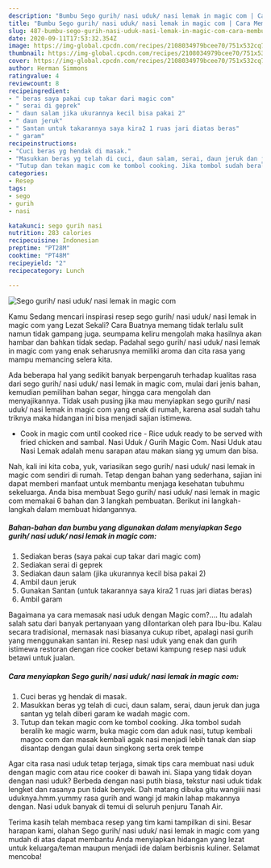 ```yaml
---
description: "Bumbu Sego gurih/ nasi uduk/ nasi lemak in magic com | Cara Membuat Sego gurih/ nasi uduk/ nasi lemak in magic com Yang Menggugah Selera"
title: "Bumbu Sego gurih/ nasi uduk/ nasi lemak in magic com | Cara Membuat Sego gurih/ nasi uduk/ nasi lemak in magic com Yang Menggugah Selera"
slug: 487-bumbu-sego-gurih-nasi-uduk-nasi-lemak-in-magic-com-cara-membuat-sego-gurih-nasi-uduk-nasi-lemak-in-magic-com-yang-menggugah-selera
date: 2020-09-11T17:53:32.354Z
image: https://img-global.cpcdn.com/recipes/2108034979bcee70/751x532cq70/sego-gurih-nasi-uduk-nasi-lemak-in-magic-com-foto-resep-utama.jpg
thumbnail: https://img-global.cpcdn.com/recipes/2108034979bcee70/751x532cq70/sego-gurih-nasi-uduk-nasi-lemak-in-magic-com-foto-resep-utama.jpg
cover: https://img-global.cpcdn.com/recipes/2108034979bcee70/751x532cq70/sego-gurih-nasi-uduk-nasi-lemak-in-magic-com-foto-resep-utama.jpg
author: Herman Simmons
ratingvalue: 4
reviewcount: 8
recipeingredient:
- " beras saya pakai cup takar dari magic com"
- " serai di geprek"
- " daun salam jika ukurannya kecil bisa pakai 2"
- " daun jeruk"
- " Santan untuk takarannya saya kira2 1 ruas jari diatas beras"
- " garam"
recipeinstructions:
- "Cuci beras yg hendak di masak."
- "Masukkan beras yg telah di cuci, daun salam, serai, daun jeruk dan juga santan yg telah diberi garam ke wadah magic com."
- "Tutup dan tekan magic com ke tombol cooking. Jika tombol sudah beralih ke magic warm, buka magic com dan aduk nasi, tutup kembali magoc com dan masak kembali agak nasi menjadi lebih tanak dan siap disantap dengan gulai daun singkong serta orek tempe"
categories:
- Resep
tags:
- sego
- gurih
- nasi

katakunci: sego gurih nasi 
nutrition: 283 calories
recipecuisine: Indonesian
preptime: "PT28M"
cooktime: "PT48M"
recipeyield: "2"
recipecategory: Lunch

---
```



![Sego gurih/ nasi uduk/ nasi lemak in magic com](https://img-global.cpcdn.com/recipes/2108034979bcee70/751x532cq70/sego-gurih-nasi-uduk-nasi-lemak-in-magic-com-foto-resep-utama.jpg)

Kamu Sedang mencari inspirasi resep sego gurih/ nasi uduk/ nasi lemak in magic com yang Lezat Sekali? Cara Buatnya memang tidak terlalu sulit namun tidak gampang juga. seumpama keliru mengolah maka hasilnya akan hambar dan bahkan tidak sedap. Padahal sego gurih/ nasi uduk/ nasi lemak in magic com yang enak seharusnya memiliki aroma dan cita rasa yang mampu memancing selera kita.

Ada beberapa hal yang sedikit banyak berpengaruh terhadap kualitas rasa dari sego gurih/ nasi uduk/ nasi lemak in magic com, mulai dari jenis bahan, kemudian pemilihan bahan segar, hingga cara mengolah dan menyajikannya. Tidak usah pusing jika mau menyiapkan sego gurih/ nasi uduk/ nasi lemak in magic com yang enak di rumah, karena asal sudah tahu triknya maka hidangan ini bisa menjadi sajian istimewa.

- Cook in magic com until cooked rice - Rice uduk ready to be served with fried chicken and sambal. Nasi Uduk / Gurih Magic Com. Nasi Uduk atau Nasi Lemak adalah menu sarapan atau makan siang yg umum dan bisa.


Nah, kali ini kita coba, yuk, variasikan sego gurih/ nasi uduk/ nasi lemak in magic com sendiri di rumah. Tetap dengan bahan yang sederhana, sajian ini dapat memberi manfaat untuk membantu menjaga kesehatan tubuhmu sekeluarga. Anda bisa membuat Sego gurih/ nasi uduk/ nasi lemak in magic com memakai 6 bahan dan 3 langkah pembuatan. Berikut ini langkah-langkah dalam membuat hidangannya.

<!--inarticleads1-->

##### Bahan-bahan dan bumbu yang digunakan dalam menyiapkan Sego gurih/ nasi uduk/ nasi lemak in magic com:

1. Sediakan  beras (saya pakai cup takar dari magic com)
1. Sediakan  serai di geprek
1. Sediakan  daun salam (jika ukurannya kecil bisa pakai 2)
1. Ambil  daun jeruk
1. Gunakan  Santan (untuk takarannya saya kira2 1 ruas jari diatas beras)
1. Ambil  garam


Bagaimana ya cara memasak nasi uduk dengan Magic com?…. Itu adalah salah satu dari banyak pertanyaan yang dilontarkan oleh para Ibu-ibu. Kalau secara tradisional, memasak nasi biasanya cukup ribet, apalagi nasi gurih yang menggunakan santan ini. Resep nasi uduk yang enak dan gurih istimewa restoran dengan rice cooker betawi kampung resep nasi uduk betawi untuk jualan. 

<!--inarticleads2-->

##### Cara menyiapkan Sego gurih/ nasi uduk/ nasi lemak in magic com:

1. Cuci beras yg hendak di masak.
1. Masukkan beras yg telah di cuci, daun salam, serai, daun jeruk dan juga santan yg telah diberi garam ke wadah magic com.
1. Tutup dan tekan magic com ke tombol cooking. Jika tombol sudah beralih ke magic warm, buka magic com dan aduk nasi, tutup kembali magoc com dan masak kembali agak nasi menjadi lebih tanak dan siap disantap dengan gulai daun singkong serta orek tempe


Agar cita rasa nasi uduk tetap terjaga, simak tips cara membuat nasi uduk dengan magic com atau rice cooker di bawah ini. Siapa yang tidak doyan dengan nasi uduk? Berbeda dengan nasi putih biasa, tekstur nasi uduk tidak lengket dan rasanya pun tidak benyek. Dah matang dibuka gitu wangiiii nasi uduknya.hmm.yummy rasa gurih and wangi jd makin lahap makannya dengan. Nasi uduk banyak di temui di seluruh penjuru Tanah Air. 

Terima kasih telah membaca resep yang tim kami tampilkan di sini. Besar harapan kami, olahan Sego gurih/ nasi uduk/ nasi lemak in magic com yang mudah di atas dapat membantu Anda menyiapkan hidangan yang lezat untuk keluarga/teman maupun menjadi ide dalam berbisnis kuliner. Selamat mencoba!
